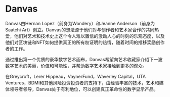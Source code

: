 # Danvas

Danvas由Hernan Lopez（前身为Wondery）和Jeanne Anderson（前身为Saatchi Art）创立。Danvas的想法源于他们对与创作者和艺术家合作的共同热爱，他们对艺术和技术史上这个令人难以置信的激动人心的时刻的乐观态度，以及他们对区块链和NFT如何提供真正的所有权证明的热情，随着时间的推移奖励创作者的工作。

通过推出第一个优质的豪华数字艺术画布，Danvas希望向艺术收藏家介绍下一波数字艺术的美丽，价值和可能性，并帮助数字艺术家接触到更多的观众。

在Greycroft，Lerer Hippeau，VaynerFund，Waverley Capital，UTA Ventures，BDMI和其他风险投资投资者的支持下，由经验丰富的技术，艺术和媒体领导者领导，Danvas处于有利地位，可以创建真正革命性的数字显示产品。
